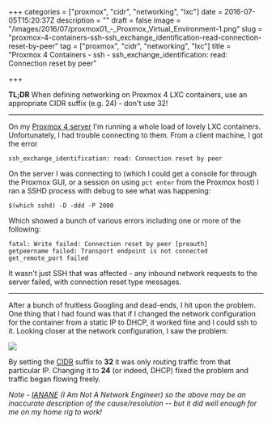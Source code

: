 +++
categories = ["proxmox", "cidr", "networking", "lxc"]
date = 2016-07-05T15:20:37Z
description = ""
draft = false
image = "/images/2016/07/proxmox01_-_Proxmox_Virtual_Environment-1.png"
slug = "proxmox-4-containers-ssh-ssh_exchange_identification-read-connection-reset-by-peer"
tag = ["proxmox", "cidr", "networking", "lxc"]
title = "Proxmox 4 Containers - ssh - ssh_exchange_identification: read: Connection reset by peer"

+++

**TL;DR** When defining networking on Proxmox 4 LXC containers, use an appropriate CIDR suffix (e.g. 24) - don't use 32!

---
On my [Proxmox 4 server](/2016/06/07/commissioning-my-proxmox-server/) I'm running a whole load of lovely LXC containers. Unfortunately, I had trouble connecting to them. From a client machine, I got the error

    ssh_exchange_identification: read: Connection reset by peer

On the server I was connecting to (which I could get a console for through the Proxmox GUI, or a session on using `pct enter` from the Proxmox host) I ran a SSHD process with debug to see what was happening: 

    $(which sshd) -D -ddd -P 2000

Which showed a bunch of various errors including one or more of the following:

    fatal: Write failed: Connection reset by peer [preauth]
    getpeername failed: Transport endpoint is not connected
    get_remote_port failed

It wasn't just SSH that was affected - any inbound network requests to the server failed, with connection reset type messages. 

---
After a bunch of fruitless Googling and dead-ends, I hit upon the problem. One thing that I had found was that if I changed the network configuration for the container from a static IP to DHCP, it worked fine and I could ssh to it. Looking closer at the network configuration, I saw the problem: 

![](/images/2016/07/proxmox01_-_Proxmox_Virtual_Environment.png)

By setting the [CIDR](https://en.wikipedia.org/wiki/Classless_Inter-Domain_Routing) suffix to **32** it was only routing traffic from that particular IP. Changing it to **24** (or indeed, DHCP) fixed the problem and traffic began flowing freely. 

_Note - [IANANE](https://en.wikipedia.org/wiki/IANAL) (I Am Not A Network Engineer) so the above may be an inaccurate description of the cause/resolution -- but it did well enough for me on my home rig to work!_
